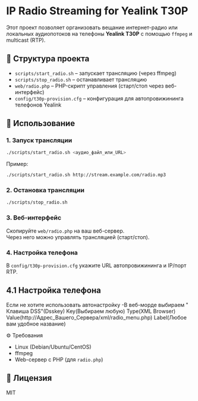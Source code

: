 # IP Radio Streaming for Yealink T30P

Этот проект позволяет организовать вещание интернет-радио или локальных аудиопотоков 
на телефоны **Yealink T30P** с помощью `ffmpeg` и multicast (RTP).

## 📂 Структура проекта
- `scripts/start_radio.sh` – запускает трансляцию (через ffmpeg)
- `scripts/stop_radio.sh` – останавливает трансляцию
- `web/radio.php` – PHP-скрипт управления (старт/стоп через веб-интерфейс)
- `config/t30p-provision.cfg` – конфигурация для автопровижининга телефонов Yealink

## 🚀 Использование
### 1. Запуск трансляции
```bash
./scripts/start_radio.sh <аудио_файл_или_URL>
```

Пример:
```bash
./scripts/start_radio.sh http://stream.example.com/radio.mp3
```

### 2. Остановка трансляции
```bash
./scripts/stop_radio.sh
```

### 3. Веб-интерфейс
Скопируйте `web/radio.php` на ваш веб-сервер.  
Через него можно управлять трансляцией (старт/стоп).

### 4. Настройка телефона
В `config/t30p-provision.cfg` укажите URL автопровижининга и IP/порт RTP.

## 4.1 Настройка телефона
Если не хотите использовать автонастройку
-В веб-морде выбираем " Клавиша DSS"(Dsskey)
Key(Выбираем любую) Type(XML Browser) Value(http://Адрес_Вашего_Сервера/xml/radio_menu.php) Label(Любое вам удобное название)

⚙️ Требования
- Linux (Debian/Ubuntu/CentOS)
- ffmpeg
- Web-сервер с PHP (для `radio.php`)

## 📜 Лицензия
MIT
